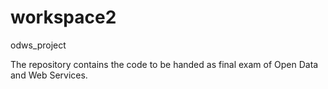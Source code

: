 # workspace2
odws_project

The repository contains the code to be handed as final exam of Open Data and Web Services.
